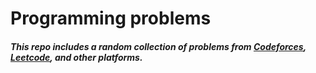 # Programming problems

##### This repo includes a random collection of problems from [Codeforces](https://codeforces.com), [Leetcode](https://www.leetcode.com), and other platforms.
